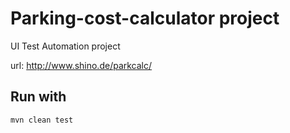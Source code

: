 # Parking-cost-calculator project
UI Test Automation project

url: http://www.shino.de/parkcalc/

## Run with 
```mvn clean test```
